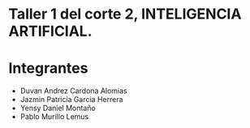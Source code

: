 # Taller 1 del corte 2, INTELIGENCIA ARTIFICIAL.
# Integrantes
- Duvan Andrez Cardona Alomias
- Jazmin Patricia Garcia Herrera
- Yensy Daniel Montaño
- Pablo Murillo Lemus
